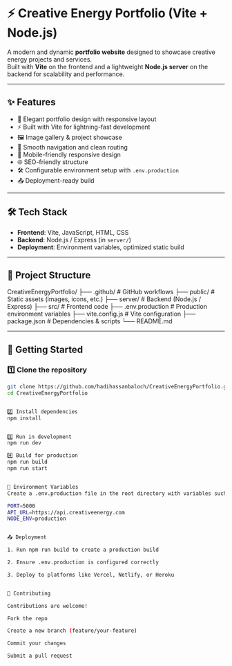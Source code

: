 # ⚡ Creative Energy Portfolio (Vite + Node.js)

A modern and dynamic **portfolio website** designed to showcase creative energy projects and services.  
Built with **Vite** on the frontend and a lightweight **Node.js server** on the backend for scalability and performance.  

---

## ✨ Features

- 🎨 Elegant portfolio design with responsive layout  
- ⚡ Built with Vite for lightning-fast development  
- 🖼️ Image gallery & project showcase  
- 🔗 Smooth navigation and clean routing  
- 📱 Mobile-friendly responsive design  
- 🌐 SEO-friendly structure  
- 🛠️ Configurable environment setup with `.env.production`  
- 📤 Deployment-ready build  

---

## 🛠 Tech Stack

- **Frontend**: Vite, JavaScript, HTML, CSS  
- **Backend**: Node.js / Express (in `server/`)  
- **Deployment**: Environment variables, optimized static build  

---

## 📂 Project Structure

CreativeEnergyPortfolio/
├── .github/ # GitHub workflows
├── public/ # Static assets (images, icons, etc.)
├── server/ # Backend (Node.js / Express)
├── src/ # Frontend code
├── .env.production # Production environment variables
├── vite.config.js # Vite configuration
├── package.json # Dependencies & scripts
└── README.md


---

## 🚀 Getting Started

### 1️⃣ Clone the repository
```bash
git clone https://github.com/hadihassanbaloch/CreativeEnergyPortfolio.git
cd CreativeEnergyPortfolio


2️⃣ Install dependencies
npm install


3️⃣ Run in development
npm run dev

4️⃣ Build for production
npm run build
npm run start


🔑 Environment Variables
Create a .env.production file in the root directory with variables such as:

PORT=5000
API_URL=https://api.creativeenergy.com
NODE_ENV=production


📤 Deployment

1. Run npm run build to create a production build

2. Ensure .env.production is configured correctly

3. Deploy to platforms like Vercel, Netlify, or Heroku


🤝 Contributing

Contributions are welcome!

Fork the repo

Create a new branch (feature/your-feature)

Commit your changes

Submit a pull request